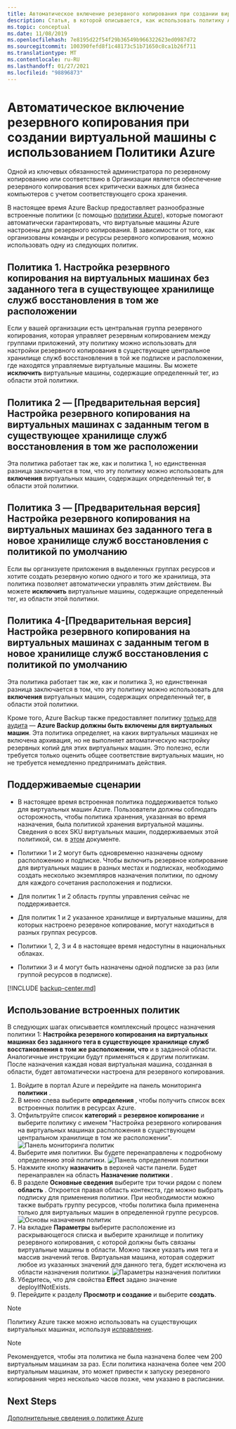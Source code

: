 ```yaml
---
title: Автоматическое включение резервного копирования при создании виртуальной машины с использованием Политики Azure
description: Статья, в которой описывается, как использовать политику Azure для автоматического включения резервного копирования для всех виртуальных машин, созданных в данной области.
ms.topic: conceptual
ms.date: 11/08/2019
ms.openlocfilehash: 7e8195d22f54f29b36549b966322623ed0987d72
ms.sourcegitcommit: 100390fefd8f1c48173c51b71650c8ca1b26f711
ms.translationtype: MT
ms.contentlocale: ru-RU
ms.lasthandoff: 01/27/2021
ms.locfileid: "98896873"
---
```

# <a name="auto-enable-backup-on-vm-creation-using-azure-policy"></a>Автоматическое включение резервного копирования при создании виртуальной машины с использованием Политики Azure

Одной из ключевых обязанностей администратора по резервному копированию или соответствию в Организации является обеспечение резервного копирования всех критически важных для бизнеса компьютеров с учетом соответствующего срока хранения.

В настоящее время Azure Backup предоставляет разнообразные встроенные политики (с помощью [политики Azure](https://docs.microsoft.com/azure/governance/policy/overview)), которые помогают автоматически гарантировать, что виртуальные машины Azure настроены для резервного копирования. В зависимости от того, как организованы команды и ресурсы резервного копирования, можно использовать одну из следующих политик.

## <a name="policy-1---configure-backup-on-vms-without-a-given-tag-to-an-existing-recovery-services-vault-in-the-same-location"></a>Политика 1. Настройка резервного копирования на виртуальных машинах без заданного тега в существующее хранилище служб восстановления в том же расположении

Если у вашей организации есть центральная группа резервного копирования, которая управляет резервным копированием между группами приложений, эту политику можно использовать для настройки резервного копирования в существующее центральное хранилище служб восстановления в той же подписке и расположении, где находятся управляемые виртуальные машины. Вы можете **исключить** виртуальные машины, содержащие определенный тег, из области этой политики.

## <a name="policy-2---preview-configure-backup-on-vms-with-a-given-tag-to-an-existing-recovery-services-vault-in-the-same-location"></a>Политика 2 — [Предварительная версия] Настройка резервного копирования на виртуальных машинах с заданным тегом в существующее хранилище служб восстановления в том же расположении
Эта политика работает так же, как и политика 1, но единственная разница заключается в том, что эту политику можно использовать для **включения** виртуальных машин, содержащих определенный тег, в области этой политики. 

## <a name="policy-3---preview-configure-backup-on-vms-without-a-given-tag-to-a-new-recovery-services-vault-with-a-default-policy"></a>Политика 3 — [Предварительная версия] Настройка резервного копирования на виртуальных машинах без заданного тега в новое хранилище служб восстановления с политикой по умолчанию
Если вы организуете приложения в выделенных группах ресурсов и хотите создать резервную копию одного и того же хранилища, эта политика позволяет автоматически управлять этим действием. Вы можете **исключить** виртуальные машины, содержащие определенный тег, из области этой политики.

## <a name="policy-4---preview-configure-backup-on-vms-with-a-given-tag-to-a-new-recovery-services-vault-with-a-default-policy"></a>Политика 4-[Предварительная версия] Настройка резервного копирования на виртуальных машинах с заданным тегом в новое хранилище служб восстановления с политикой по умолчанию
Эта политика работает так же, как и политика 3, но единственная разница заключается в том, что эту политику можно использовать для **включения** виртуальных машин, содержащих определенный тег, в области этой политики. 

Кроме того, Azure Backup также предоставляет политику [только для аудита](https://docs.microsoft.com/azure/governance/policy/concepts/effects#audit) — **Azure Backup должны быть включены для виртуальных машин**. Эта политика определяет, на каких виртуальных машинах не включена архивация, но не выполняет автоматическую настройку резервных копий для этих виртуальных машин. Это полезно, если требуется только оценить общее соответствие виртуальных машин, но не требуется немедленно предпринимать действия.

## <a name="supported-scenarios"></a>Поддерживаемые сценарии

* В настоящее время встроенная политика поддерживается только для виртуальных машин Azure. Пользователи должны соблюдать осторожность, чтобы политика хранения, указанная во время назначения, была политикой хранения виртуальной машины. Сведения о всех SKU виртуальных машин, поддерживаемых этой политикой, см. в [этом](./backup-azure-policy-supported-skus.md) документе.

* Политики 1 и 2 могут быть одновременно назначены одному расположению и подписке. Чтобы включить резервное копирование для виртуальных машин в разных местах и подписках, необходимо создать несколько экземпляров назначения политики, по одному для каждого сочетания расположения и подписки.

* Для политик 1 и 2 область группы управления сейчас не поддерживается.

* Для политик 1 и 2 указанное хранилище и виртуальные машины, для которых настроено резервное копирование, могут находиться в разных группах ресурсов.

* Политики 1, 2, 3 и 4 в настоящее время недоступны в национальных облаках.

* Политики 3 и 4 могут быть назначены одной подписке за раз (или группой ресурсов в подписке).

[!INCLUDE [backup-center.md](../../includes/backup-center.md)]

## <a name="using-the-built-in-policies"></a>Использование встроенных политик

В следующих шагах описывается комплексный процесс назначения политики 1: **Настройка резервного копирования на виртуальных машинах без заданного тега в существующее хранилище служб восстановления в том же расположении, что** и в заданной области. Аналогичные инструкции будут применяться к другим политикам. После назначения каждая новая виртуальная машина, созданная в области, будет автоматически настроена для резервного копирования.

1. Войдите в портал Azure и перейдите на панель мониторинга **политики** .
2. В меню слева выберите **определения** , чтобы получить список всех встроенных политик в ресурсах Azure.
3. Отфильтруйте список **категорий = резервное копирование** и выберите политику с именем "Настройка резервного копирования на виртуальных машинах расположения в существующем центральном хранилище в том же расположении".
![Панель мониторинга политик](./media/backup-azure-auto-enable-backup/policy-dashboard.png)
4. Выберите имя политики. Вы будете перенаправлены к подробному определению этой политики.
![Панель определения политики](./media/backup-azure-auto-enable-backup/policy-definition-blade.png)
5. Нажмите кнопку **назначить** в верхней части панели. Будет перенаправлен на область **Назначение политики** .
6. В разделе **Основные сведения** выберите три точки рядом с полем **область** . Откроется правая область контекста, где можно выбрать подписку для применения политики. При необходимости можно также выбрать группу ресурсов, чтобы политика была применена только для виртуальных машин в определенной группе ресурсов.
![Основы назначения политик](./media/backup-azure-auto-enable-backup/policy-assignment-basics.png)
7. На вкладке **Параметры** выберите расположение из раскрывающегося списка и выберите хранилище и политику резервного копирования, с которой должны быть связаны виртуальные машины в области. Можно также указать имя тега и массив значений тегов. Виртуальная машина, которая содержит любое из указанных значений для данного тега, будет исключена из области назначения политики.
![Параметры назначения политики](./media/backup-azure-auto-enable-backup/policy-assignment-parameters.png)
8. Убедитесь, что для свойства **Effect** задано значение deployIfNotExists.
9. Перейдите к разделу **Просмотр и создание** и выберите **создать**.

> [!NOTE]
>
> Политику Azure также можно использовать на существующих виртуальных машинах, используя [исправление](../governance/policy/how-to/remediate-resources.md).

> [!NOTE]
>
> Рекомендуется, чтобы эта политика не была назначена более чем 200 виртуальным машинам за раз. Если политика назначена более чем 200 виртуальным машинам, это может привести к запуску резервного копирования через несколько часов позже, чем указано в расписании.

## <a name="next-steps"></a>Next Steps

[Дополнительные сведения о политике Azure](../governance/policy/overview.md)

